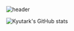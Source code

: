 
![header](https://capsule-render.vercel.app/api?type=wave&color=auto&height=150&section=header&text=Kyutark%20Kim&fontSize=50)

![Kyutark's GitHub stats](https://github-readme-stats.vercel.app/api?username=Kyutark&show_icons=true)
